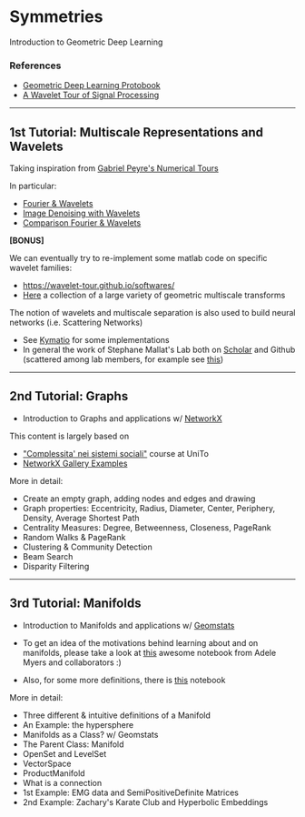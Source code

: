 # Symmetries
Introduction to Geometric Deep Learning

### References 
* [Geometric Deep Learning Protobook](https://arxiv.org/abs/2104.13478)
* [A Wavelet Tour of Signal Processing](https://wavelet-tour.github.io/)


-----
## 1st Tutorial: Multiscale Representations and Wavelets

Taking inspiration from [Gabriel Peyre's Numerical Tours](https://github.com/gpeyre/numerical-tours)

In particular: 

* [Fourier & Wavelets](https://github.com/gpeyre/numerical-tours/blob/master/python/introduction_4_fourier_wavelets.ipynb) 
* [Image Denoising with Wavelets](https://github.com/gpeyre/numerical-tours/blob/master/python/denoisingwav_2_wavelet_2d.ipynb)
* [Comparison Fourier & Wavelets](https://www.samulski.nl/files/wavelets/wavelets.pdf)

__[BONUS]__

We can eventually try to re-implement some matlab code on specific wavelet families: 
* https://wavelet-tour.github.io/softwares/ 
* [Here](http://www.laurent-duval.eu/siva-wits-where-is-the-starlet.html#bandlet) a collection of a large variety of geometric multiscale transforms 

The notion of wavelets and multiscale separation is also used to build neural networks (i.e. Scattering Networks) 
* See [Kymatio](https://www.kymat.io/) for some implementations 
* In general the work of Stephane Mallat's Lab both on [Scholar](https://scholar.google.fr/citations?hl=fr&user=g_YTmSgAAAAJ&view_op=list_works&sortby=pubdate) and Github (scattered among lab members, for example see [this](https://github.com/j-zarka/separation_concentration_deepnets))


-----
## 2nd Tutorial: Graphs 

* Introduction to Graphs and applications w/ [NetworkX](https://networkx.org/)

This content is largely based on

* ["Complessita' nei sistemi sociali"](https://github.com/lordgrilo/complexity-book) course at UniTo
* [NetworkX Gallery Examples](https://networkx.org/documentation/stable/auto_examples/index.html)

More in detail: 

* Create an empty graph, adding nodes and edges and drawing
* Graph properties: Eccentricity, Radius, Diameter, Center, Periphery, Density, Average Shortest Path
* Centrality Measures: Degree, Betweenness, Closeness, PageRank
* Random Walks & PageRank
* Clustering & Community Detection
* Beam Search 
* Disparity Filtering 


----
## 3rd Tutorial: Manifolds

* Introduction to Manifolds and applications w/ [Geomstats](https://geomstats.github.io/)

* To get an idea of the motivations behind learning about and on manifolds, please take a look at [this](https://github.com/geomstats/geomstats/blob/master/notebooks/00_foundations__introduction_to_geomstats.ipynb) awesome notebook from Adele Myers and collaborators :)
* Also, for some more definitions, there is [this](https://github.com/geomstats/geomstats/blob/master/notebooks/01_foundations__manifolds.ipynb) notebook

More in detail:

* Three different & intuitive definitions of a Manifold 
* An Example: the hypersphere
* Manifolds as a Class? w/ Geomstats
* The Parent Class: Manifold
* OpenSet and LevelSet
* VectorSpace
* ProductManifold
* What is a connection 
* 1st Example: EMG data and SemiPositiveDefinite Matrices 
* 2nd Example: Zachary's Karate Club and Hyperbolic Embeddings
